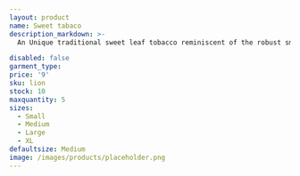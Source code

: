 ```yaml
---
layout: product
name: Sweet tabaco
description_markdown: >-
  An Unique traditional sweet leaf tobacco reminiscent of the robust smell from the warm pipe you use to get when entering a old school bar and tavern.

disabled: false
garment_type:
price: '9'
sku: lion
stock: 10
maxquantity: 5
sizes:
  - Small
  - Medium
  - Large
  - XL
defaultsize: Medium
image: /images/products/placeholder.png
---
```

